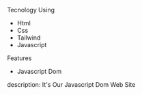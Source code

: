 Tecnology Using
- Html 
- Css
- Tailwind
- Javascript

Features

- Javascript Dom

description: It's Our Javascript Dom Web Site 


